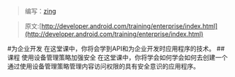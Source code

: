 > 编写：[zing](http://z1ng.net)

> 原文:[http://developer.android.com/training/enterprise/index.html](http://developer.android.com/training/enterprise/index.html)

#为企业开发
在这堂课中，你将会学到API和为企业开发时应用程序的技术。
##课程
使用设备管理策略加强安全
在这堂课中，你将学会如何学会如何去创建一个通过使用设备管理策略管理内容访问权限的具有安全意识的应用程序。

